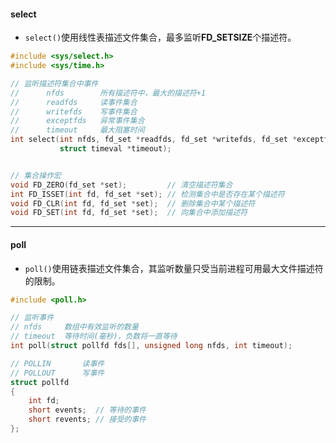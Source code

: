 #### select

* `select()`使用线性表描述文件集合，最多监听**FD_SETSIZE**个描述符。

```cpp
#include <sys/select.h>
#include <sys/time.h>

// 监听描述符集合中事件
//      nfds		所有描述符中，最大的描述符+1
//      readfds		读事件集合
//      writefds	写事件集合
//      exceptfds	异常事件集合
//      timeout		最大阻塞时间
int select(int nfds, fd_set *readfds, fd_set *writefds, fd_set *exceptfds,
           struct timeval *timeout);


// 集合操作宏
void FD_ZERO(fd_set *set);         // 清空描述符集合
int FD_ISSET(int fd, fd_set *set); // 检测集合中是否存在某个描述符
void FD_CLR(int fd, fd_set *set);  // 删除集合中某个描述符
void FD_SET(int fd, fd_set *set);  // 向集合中添加描述符
```

---

#### poll

* `poll()`使用链表描述文件集合，其监听数量只受当前进程可用最大文件描述符的限制。

```cpp
#include <poll.h>

// 监听事件
// nfds		数组中有效监听的数量
// timeout 	等待时间(毫秒)，负数将一直等待
int poll(struct pollfd fds[], unsigned long nfds, int timeout);

// POLLIN		读事件
// POLLOUT		写事件
struct pollfd
{
    int fd;
    short events;  // 等待的事件
    short revents; // 接受的事件
};
```

